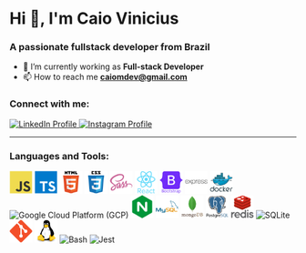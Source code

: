 # Hi 👋, I'm Caio Vinicius
### A passionate fullstack developer from Brazil

- 🔭 I’m currently working as **Full-stack Developer**
- 📫 How to reach me **caiomdev@gmail.com**

### Connect with me:
<a href="https://linkedin.com/in/caiomdev" target="_blank">
  <img src="https://raw.githubusercontent.com/rahuldkjain/github-profile-readme-generator/master/src/images/icons/Social/linked-in-alt.svg" alt="LinkedIn Profile" width="30" height="30">
</a>
<a href="https://instagram.com/caiomdev" target="_blank">
  <img src="https://raw.githubusercontent.com/rahuldkjain/github-profile-readme-generator/master/src/images/icons/Social/instagram.svg" alt="Instagram Profile" width="30" height="30">
</a>

---

### Languages and Tools:
<p>
  <img src="https://raw.githubusercontent.com/devicons/devicon/master/icons/javascript/javascript-original.svg" alt="JavaScript" width="40" height="40">
  <img src="https://raw.githubusercontent.com/devicons/devicon/master/icons/typescript/typescript-original.svg" alt="TypeScript" width="40" height="40">
  <img src="https://raw.githubusercontent.com/devicons/devicon/master/icons/html5/html5-original-wordmark.svg" alt="HTML5" width="40" height="40">
  <img src="https://raw.githubusercontent.com/devicons/devicon/master/icons/css3/css3-original-wordmark.svg" alt="CSS3" width="40" height="40">
  <img src="https://raw.githubusercontent.com/devicons/devicon/master/icons/sass/sass-original.svg" alt="Sass" width="40" height="40">
  <img src="https://raw.githubusercontent.com/devicons/devicon/master/icons/react/react-original-wordmark.svg" alt="React" width="40" height="40">
  <img src="https://raw.githubusercontent.com/devicons/devicon/master/icons/bootstrap/bootstrap-plain-wordmark.svg" alt="Bootstrap" width="40" height="40">
  <img src="https://raw.githubusercontent.com/devicons/devicon/master/icons/express/express-original-wordmark.svg" alt="Express.js" width="40" height="40">
  <img src="https://raw.githubusercontent.com/devicons/devicon/master/icons/docker/docker-original-wordmark.svg" alt="Docker" width="40" height="40">
  <img src="https://www.vectorlogo.zone/logos/google_cloud/google_cloud-icon.svg" alt="Google Cloud Platform (GCP)" width="40" height="40">
  <img src="https://raw.githubusercontent.com/devicons/devicon/master/icons/nginx/nginx-original.svg" alt="NGINX" width="40" height="40">
  <img src="https://raw.githubusercontent.com/devicons/devicon/master/icons/mysql/mysql-original-wordmark.svg" alt="MySQL" width="40" height="40">
  <img src="https://raw.githubusercontent.com/devicons/devicon/master/icons/mongodb/mongodb-original-wordmark.svg" alt="MongoDB" width="40" height="40">
  <img src="https://raw.githubusercontent.com/devicons/devicon/master/icons/postgresql/postgresql-original-wordmark.svg" alt="PostgreSQL" width="40" height="40">
  <img src="https://raw.githubusercontent.com/devicons/devicon/master/icons/redis/redis-original-wordmark.svg" alt="Redis" width="40" height="40">
  <img src="https://www.vectorlogo.zone/logos/sqlite/sqlite-icon.svg" alt="SQLite" width="40" height="40">
  <img src="https://raw.githubusercontent.com/devicons/devicon/master/icons/git/git-original.svg" alt="Git" width="40" height="40">
  <img src="https://raw.githubusercontent.com/devicons/devicon/master/icons/linux/linux-original.svg" alt="Linux" width="40" height="40">
  <img src="https://www.vectorlogo.zone/logos/gnu_bash/gnu_bash-icon.svg" alt="Bash" width="40" height="40">
  <img src="https://www.vectorlogo.zone/logos/jestjsio/jestjsio-icon.svg" alt="Jest" width="40" height="40">
</p>
